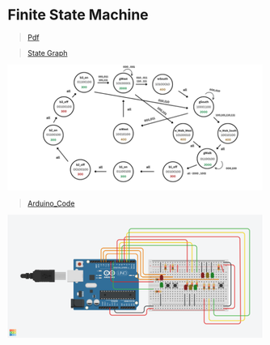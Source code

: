 # Finite State Machine

> [Pdf](../assignment_5/17_0077_0107.pdf)

> [State Graph](../image/Assignment_5.png)

![ Finite State Machine](../image/Assignment_5.png)

> [Arduino_Code](./17_0107_0077.ino)

![ Finite State Machine](../image/finite_state_machine.png)